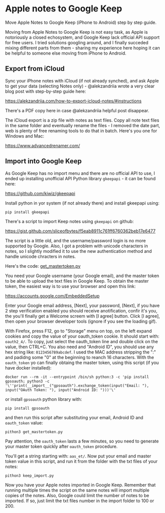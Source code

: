 # Apple notes to Google Keep
Move Apple Notes to Google Keep (iPhone to Android) step by step guide.

Moving from Apple Notes to Google Keep is not easy task, as Apple is notoriously a closed echosystem, and Google Keep lack official API support for free users. I tried solutions googling around, and I finally succeded mixing different parts from them - sharing my experience here hoping it can be helpful to someone else moving from iPhone to Android.

## Export from iCloud
Sync your iPhone notes with iCloud (if not already synched), and ask Apple to get your data (selecting Notes only) - @alekzandriia wrote a very clear blog post with step-by-step guide here:

https://alekzandriia.com/how-to-export-icloud-notes/#instructions

There's a PDF copy here in case @alekzandriia helpful post disappear.

The iCloud export is a zip file with notes as text files. Copy all note text files in the same folder and eventually rename the files - I removed the date part, web is plenty of free renaming tools to do that in batch. Here's you one for Windows and Mac:

https://www.advancedrenamer.com/


## Import into Google Keep
As Google Keep has no import menu and there are no official API to use, I ended up installing unofficial API Python library `gkeepapi` - it can be found here:

https://github.com/kiwiz/gkeepapi

Install python in yor system (if not already there) and install gkeepapi using:
~~~
pip install gkeepapi
~~~
There's a script to import Keep notes using `gkeepapi` on github:

https://gist.github.com/sliceofbytes/f5eab8911c761ff6760362beb17e6477

The script is a little old, and the username/password login is no more supported by Google. Also, I got a problem with unicode characters in notes, so I slightly modified it to use the new authentication method and handle unicode chracters in notes.

Here's the code: [get_mastertoken.py](https://github.com/Emidio/apple_notes_to_google_keep/blob/main/get_mastertoken.py)

You need your Google username (your Google email), and the master token to be able to upload the text files in Google Keep. To obtain the master token, the easiest way is to use your browser and open this link:

https://accounts.google.com/EmbeddedSetup

Enter your Google email address, [Next], your password, [Next], if you have 2 step verification enabled you should receive anotification, confir it's you, the you'll finally get a Welcome screem with [I agree] button. Click [I agree], then open your browser developer tools (ignore if you see the loading gif).

With Firefox, press F12, go to "Storage" menu on top, on the left expand cookies and copy the value of your oauth_token cookie. It should start with: `oauth2_4/`.
To copy, just select the oauth_token line and double click on the value, then CTRL+C. You also need and "Android ID", you should use any hex string like: `0123456789abcdef`.
I used the MAC address stripping the ":" and padidng some "0" at the beginning to reanch 16 characters. With the `oauth_token` yo can finally obtaing the master token, using this script (if you have docker installed):
~~~
docker run --rm -it --entrypoint /bin/sh python:3 -c 'pip install gpsoauth; python3 -c '\''print(__import__("gpsoauth").exchange_token(input("Email: "), input("OAuth Token: "), input("Android ID: ")))'\'
~~~
or install `gpsoauth` python library with:
~~~
pip install gpsoauth
~~~
and then run this script after substituting your email, Android ID and `oauth_token` value:
~~~
pithon3 get_mastertoken.py
~~~
Pay attention, the `oauth_token` lasts a few minutes, so you need to generate your master token quickly after `oauth_token` procedure.

You'll get a string starting with: `aas_et/`. Now put your email and master token value in this script, and run it from the folder with the txt files of your notes:
~~~
pithon3 keep_import.py
~~~
Now you have your Apple notes imported in Google Keep. Remember that running multiple times the script on the same notes will import multiple copies of the notes. Also, Google could limit the number of notes to be imported. If so, just limit the txt files number in the import folder to 100 or 200.



